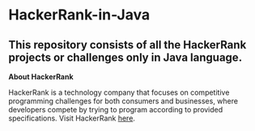 # HackerRank-in-Java
## This repository consists of all the HackerRank projects or challenges only in Java language.

**About HackerRank**

HackerRank is a technology company that focuses on competitive programming challenges for both consumers and businesses, where developers compete by trying to program according to provided specifications. Visit HackerRank [here](https://www.hackerrank.com/).
